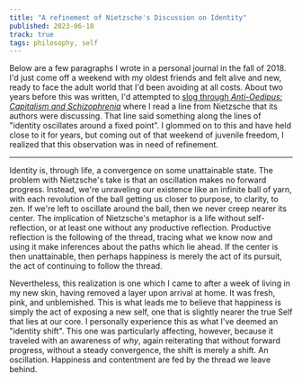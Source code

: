 ```yaml
---
title: "A refinement of Nietzsche's Discussion on Identity"
published: 2023-06-18
track: true
tags: philosophy, self
---
```


Below are a few paragraphs I wrote in a personal journal in the fall
of 2018. I'd just come off a weekend with my oldest friends and felt
alive and new, ready to face the adult world that I'd been avoiding at
all costs. About two years before this was written, I'd attempted to
[slog through _Anti-Oedipus: Capitalism and
Schizophrenia_](https://obstacleallusion.com/blog/2019/09/deleuze/)
where I read a line from Nietzsche that its authors were
discussing. That line said something along the lines of "identity
oscillates around a fixed point". I glommed on to this and have held
close to it for years, but coming out of that weekend of juvenile
freedom, I realized that this observation was in need of refinement.

---

Identity is, through life, a convergence on some unattainable
state. The problem with Nietzsche's take is that an oscillation makes
no forward progress. Instead, we're unraveling our existence like an
infinite ball of yarn, with each revolution of the ball getting us
closer to purpose, to clarity, to zen. If we're left to oscillate
around the ball, then we never creep nearer its center. The
implication of Nietzsche's metaphor is a life without self-reflection,
or at least one without any productive reflection. Productive
reflection is the following of the thread, tracing what we know now
and using it make inferences about the paths which lie ahead. If the
center is then unattainable, then perhaps happiness is merely the act
of its pursuit, the act of continuing to follow the thread.

Nevertheless, this realization is one which I came to after a week of
living in my new skin, having removed a layer upon arrival at home. It
was fresh, pink, and unblemished. This is what leads me to believe
that happiness is simply the act of exposing a new self, one that is
slightly nearer the true Self that lies at our core. I personally
experience this as what I've deemed an "identity shift". This one was
particularly affecting, however, because it traveled with an awareness
of _why_, again reiterating that without forward progress, without a
steady convergence, the shift is merely a shift. An
oscillation. Happiness and contentment are fed by the thread we leave
behind.
